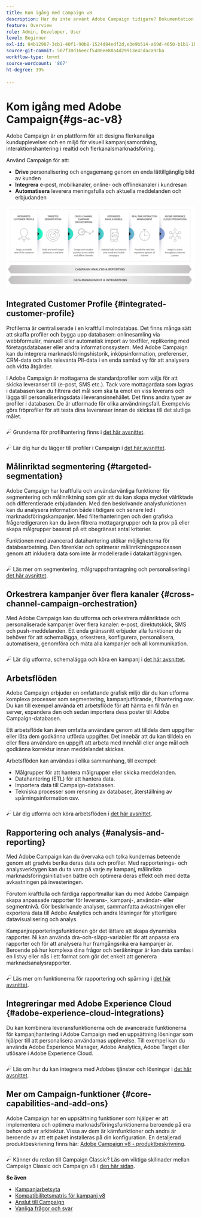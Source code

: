 ```yaml
---
title: Kom igång med Campaign v8
description: Har du inte använt Adobe Campaign tidigare? Dokumentation om hur du får igång programmet och var du ska börja med gränssnittet.
feature: Overview
role: Admin, Developer, User
level: Beginner
exl-id: 04b12907-3cb1-40f1-90b8-1524d84edf2d,e3e9b514-a69d-4650-b1b1-1b76b4f3d63f
source-git-commit: 507f30d16eecf5400ee88a4d29913e4cdaca9cba
workflow-type: tm+mt
source-wordcount: '867'
ht-degree: 39%

---
```


# Kom igång med Adobe Campaign{#gs-ac-v8}

Adobe Campaign är en plattform för att designa flerkanaliga kundupplevelser och en miljö för visuell kampanjsamordning, interaktionshantering i realtid och flerkanalsmarknadsföring.

Använd Campaign för att:

* **Drive** personalisering och engagemang genom en enda lättillgänglig bild av kunden
* **Integrera** e-post, mobilkanaler, online- och offlinekanaler i kundresan
* **Automatisera** leverera meningsfulla och aktuella meddelanden och erbjudanden

![](assets/ac-capabilities.png)

## Integrated Customer Profile {#integrated-customer-profile}

Profilerna är centraliserade i en kraftfull molndatabas. Det finns många sätt att skaffa profiler och bygga upp databasen: onlinesamling via webbformulär, manuell eller automatisk import av textfiler, replikering med företagsdatabaser eller andra informationssystem. Med Adobe Campaign kan du integrera marknadsföringshistorik, inköpsinformation, preferenser, CRM-data och alla relevanta PII-data i en enda samlad vy för att analysera och vidta åtgärder.

I Adobe Campaign är mottagarna de standardprofiler som väljs för att skicka leveranser till (e-post, SMS etc.). Tack vare mottagardata som lagras i databasen kan du filtrera det mål som ska ta emot en viss leverans och lägga till personaliseringsdata i leveransinnehållet. Det finns andra typer av profiler i databasen. De är utformade för olika användningsfall. Exempelvis görs fröprofiler för att testa dina leveranser innan de skickas till det slutliga målet.

![](../assets/do-not-localize/glass.png) Grunderna för profilhantering finns i [det här avsnittet](audiences.md).

![](../assets/do-not-localize/glass.png) Lär dig hur du lägger till profiler i Campaign i [det här avsnittet](import.md).

## Målinriktad segmentering {#targeted-segmentation}

Adobe Campaign har kraftfulla och användarvänliga funktioner för segmentering och målinriktning som gör att du kan skapa mycket välriktade och differentierade erbjudanden. Med den beskrivande analysfunktionen kan du analysera information både i tidigare och senare led i marknadsföringskampanjer. Med filterhanteringen och den grafiska frågeredigeraren kan du även filtrera mottagargrupper och ta prov på eller skapa målgrupper baserat på ett obegränsat antal kriterier.

Funktionen med avancerad datahantering utökar möjligheterna för databearbetning. Den förenklar och optimerar målinriktningsprocessen genom att inkludera data som inte är modellerade i datakartläggningen.

![](../assets/do-not-localize/glass.png) Läs mer om segmentering, målgruppsframtagning och personalisering i [det här avsnittet](audiences.md).

## Orkestrera kampanjer över flera kanaler {#cross-channel-campaign-orchestration}

Med Adobe Campaign kan du utforma och orkestrera målinriktade och personaliserade kampanjer över flera kanaler: e-post, direktutskick, SMS och push-meddelanden. Ett enda gränssnitt erbjuder alla funktioner du behöver för att schemalägga, orkestrera, konfigurera, personalisera, automatisera, genomföra och mäta alla kampanjer och all kommunikation.

![](../assets/do-not-localize/glass.png) Lär dig utforma, schemalägga och köra en kampanj i [det här avsnittet](campaigns.md).

## Arbetsflöden

Adobe Campaign erbjuder en omfattande grafisk miljö där du kan utforma komplexa processer som segmentering, kampanjutförande, filhantering osv. Du kan till exempel använda ett arbetsflöde för att hämta en fil från en server, expandera den och sedan importera dess poster till Adobe Campaign-databasen.

Ett arbetsflöde kan även omfatta användare genom att tilldela dem uppgifter eller låta dem godkänna utförda uppgifter. Det innebär att du kan tilldela en eller flera användare en uppgift att arbeta med innehåll eller ange mål och godkänna korrektur innan meddelandet skickas.

Arbetsflöden kan användas i olika sammanhang, till exempel:

* Målgrupper för att hantera målgrupper eller skicka meddelanden.
* Datahantering (ETL) för att hantera data.
* Importera data till Campaign-databasen.
* Tekniska processer som rensning av databaser, återställning av spårningsinformation osv.

![](../assets/do-not-localize/glass.png) Lär dig utforma och köra arbetsflöden i [det här avsnittet](../config/workflows.md).

## Rapportering och analys {#analysis-and-reporting}

Med Adobe Campaign kan du övervaka och tolka kundernas beteende genom att gradvis berika deras data och profiler. Med rapporterings- och analysverktygen kan du ta vara på varje ny kampanj, målinrikta marknadsföringsinitiativen bättre och optimera deras effekt och med detta avkastningen på investeringen.

Förutom kraftfulla och färdiga rapportmallar kan du med Adobe Campaign skapa anpassade rapporter för leverans-, kampanj-, användar- eller segmentnivå. Gör beskrivande analyser, sammanfatta avkastningen eller exportera data till Adobe Analytics och andra lösningar för ytterligare datavisualisering och analys.

Kampanjrapporteringsfunktionen gör det lättare att skapa dynamiska rapporter. Ni kan använda dra-och-släpp-variabler för att anpassa era rapporter och för att analysera hur framgångsrika era kampanjer är. Beroende på hur komplexa dina frågor och beräkningar är kan data samlas i en listvy eller nås i ett format som gör det enkelt att generera marknadsanalysrapporter.


![](../assets/do-not-localize/glass.png) Läs mer om funktionerna för rapportering och spårning i [det här avsnittet](../reporting/gs-reporting.md).

## Integreringar med Adobe Experience Cloud {#adobe-experience-cloud-integrations}

Du kan kombinera leveransfunktionerna och de avancerade funktionerna för kampanjhantering i Adobe Campaign med en uppsättning lösningar som hjälper till att personalisera användarnas upplevelse. Till exempel kan du använda Adobe Experience Manager, Adobe Analytics, Adobe Target eller utlösare i Adobe Experience Cloud.

![](../assets/do-not-localize/glass.png) Läs om hur du kan integrera med Adobes tjänster och lösningar i [det här avsnittet](../connect/integration.md).

## Mer om Campaign-funktioner {#core-capabilities-and-add-ons}

Adobe Campaign har en uppsättning funktioner som hjälper er att implementera och optimera marknadsföringsfunktionerna beroende på era behov och er arkitektur. Vissa av dem är kärnfunktioner och andra är beroende av att ett paket installeras på din konfiguration. En detaljerad produktbeskrivning finns här: [Adobe Campaign v8 - produktbeskrivning](https://helpx.adobe.com/legal/product-descriptions/adobe-campaign-managed-cloud-services.html).

![](../assets/do-not-localize/glass.png) Känner du redan till Campaign Classic? Läs om viktiga skillnader mellan Campaign Classic och Campaign v8 i [den här sidan](v7-to-v8.md).

**Se även**

* [Kampanjarbetsyta](campaign-ui.md)
* [Kompatibilitetsmatris för kampanj v8](compatibility-matrix.md)
* [Anslut till Campaign](connect.md)
* [Vanliga frågor och svar](campaign-faq.md)